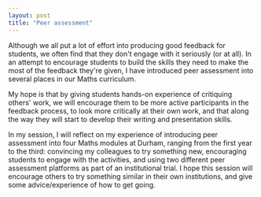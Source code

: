```yaml
---
layout: post
title: "Peer assessment"
--- 
```


Although we all put a lot of effort into producing good feedback for students, we often find that they don't engage with it seriously (or at all). In an attempt to encourage students to build the skills they need to make the most of the feedback they're given, I have introduced peer assessment into several places in our Maths curriculum. 

My hope is that by giving students hands-on experience of critiquing others' work, we will encourage them to be more active participants in the feedback process, to look more critically at their own work, and that along the way they will start to develop their writing and presentation skills. 

In my session, I will reflect on my experience of introducing peer assessment into four Maths modules at Durham, ranging from the first year to the third: convincing my colleagues to try something new, encouraging students to engage with the activities, and using two different peer assessment platforms as part of an institutional trial. I hope this session will encourage others to try something similar in their own institutions, and give some advice/experience of how to get going.

